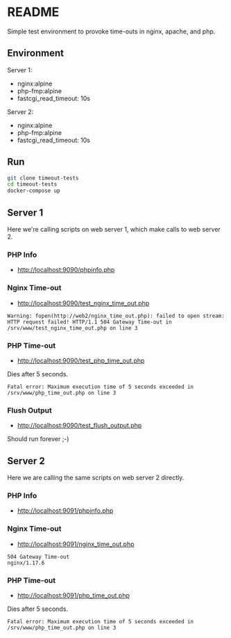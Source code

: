 # README

Simple test environment to provoke time-outs in nginx, apache, and php.


## Environment

Server 1:

- nginx:alpine
- php-fmp:alpine
- fastcgi_read_timeout: 10s

Server 2:

- nginx:alpine
- php-fmp:alpine
- fastcgi_read_timeout: 10s


## Run

~~~bash
git clone timeout-tests
cd timeout-tests
docker-compose up
~~~


## Server 1

Here we're calling scripts on web server 1, which make calls to web server 2. 


### PHP Info

- <http://localhost:9090/phpinfo.php>


### Nginx Time-out

- <http://localhost:9090/test_nginx_time_out.php>

~~~
Warning: fopen(http://web2/nginx_time_out.php): failed to open stream: HTTP request failed! HTTP/1.1 504 Gateway Time-out in /srv/www/test_nginx_time_out.php on line 3
~~~


### PHP Time-out

- <http://localhost:9090/test_php_time_out.php>

Dies after 5 seconds.

~~~
Fatal error: Maximum execution time of 5 seconds exceeded in /srv/www/php_time_out.php on line 3
~~~


### Flush Output

- <http://localhost:9090/test_flush_output.php>

Should run forever ;-)



## Server 2

Here we are calling the same scripts on web server 2 directly.


### PHP Info

- <http://localhost:9091/phpinfo.php>


### Nginx Time-out

- <http://localhost:9091/nginx_time_out.php>

~~~
504 Gateway Time-out
nginx/1.17.6
~~~


### PHP Time-out

- <http://localhost:9091/php_time_out.php>

Dies after 5 seconds.

~~~
Fatal error: Maximum execution time of 5 seconds exceeded in /srv/www/php_time_out.php on line 3
~~~
